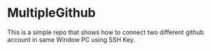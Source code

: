# MultipleGithub

This is a simple repo that shows how to connect two different github account in same Window PC using SSH Key.